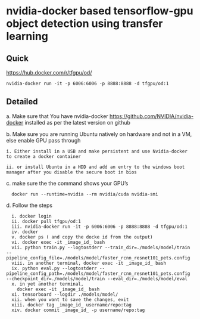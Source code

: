 # nvidia-docker based tensorflow-gpu object detection using transfer learning


## Quick
https://hub.docker.com/r/tfgpu/od/
```
nvidia-docker run -it -p 6006:6006 -p 8888:8888 -d tfgpu/od:1
```

## Detailed

a. Make sure that You have nvidia-docker https://github.com/NVIDIA/nvidia-docker
  installed as per the latest version on github

b. Make sure you are running Ubuntu natively on hardware and not in a VM, else enable
  GPU pass through
  
    i. Either install in a USB and make persistent and use Nvidia-docker to create a docker container
    
    ii. or install Ubuntu in a HDD and add an entry to the windows boot manager after you disable the secure boot in bios
    
c. make sure the the command shows your GPU’s
```
  docker run --runtime=nvidia --rm nvidia/cuda nvidia-smi
```  
d. Follow the steps
```
  i. docker login
  ii. docker pull tfgpu/od:1
  iii. nvidia-docker run -it -p 6006:6006 -p 8888:8888 -d tfgpu/od:1
  iv. docker
  v. docker ps ( and copy the docke id from the output)
  vi. docker exec -it _image_id_ bash
  vii. python train.py --logtostderr --train_dir=./models/model/train --pipeline_config_file=./models/model/faster_rcnn_resnet101_pets.config
  viii. in another terminal, docker exec -it _image_id_ bash
  ix. python eval.py --logtostderr --pipeline_config_path=./models/model/faster_rcnn_resnet101_pets.config --checkpoint_dir=./models/model/train --eval_dir=./models/model/eval
  x. in yet another terminal, 
    docker exec -it _image_id_ bash
  xi. tensorboard --logdir ./models/model/
  xii. when you want to save the changes, exit
  xiii. docker tag _image_id_ username/repo:tag
  xiv. docker commit _image_id_ -p username/repo:tag
```
